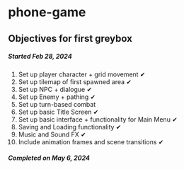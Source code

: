 # phone-game


## Objectives for first greybox
##### Started Feb 28, 2024
1. Set up player character + grid movement ✔ 
2. Set up tilemap of first spawned area ✔ 
3. Set up NPC + dialogue ✔
4. Set up Enemy + pathing ✔ 
5. Set up turn-based combat 
6. Set up basic Title Screen ✔ 
7. Set up basic interface + functionality for Main Menu ✔
8. Saving and Loading functionality ✔ 
9. Music and Sound FX ✔ 
10. Include animation frames and scene transitions ✔

##### Completed on May 6, 2024
